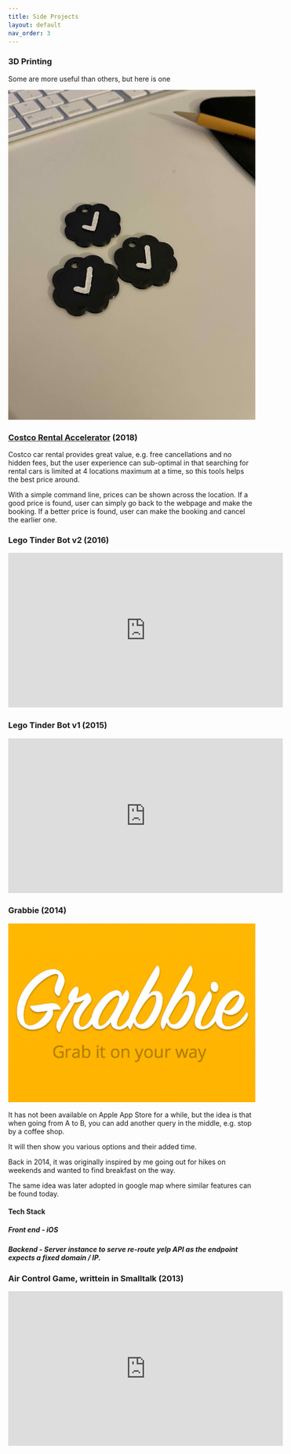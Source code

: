 ```yaml
---
title: Side Projects
layout: default
nav_order: 3
---
```


### 3D Printing

Some are more useful than others, but here is one

![](/resources/twitter_check.jpg)

### [Costco Rental Accelerator](https://github.com/wisechengyi/costco_rentalcar) (2018)

Costco car rental provides great value, e.g. free cancellations and no hidden fees, but the user experience can sub-optimal in that searching for rental cars is limited at 4 locations maximum at a time, so this tools helps the best price around.

With a simple command line, prices can be shown across the location. If a good price is found, user can simply go back to the webpage and make the booking. If a better price is found, user can make the booking and cancel the earlier one.


### Lego Tinder Bot v2 (2016)

<iframe width="560" height="315" src="https://www.youtube.com/embed/BZWxRTABSGY" title="YouTube video player" frameborder="0" allow="accelerometer; autoplay; clipboard-write; encrypted-media; gyroscope; picture-in-picture" allowfullscreen></iframe>

### Lego Tinder Bot v1 (2015)

<iframe width="560" height="315" src="https://www.youtube.com/embed/_-EPT7NwNXI" title="YouTube video player" frameborder="0" allow="accelerometer; autoplay; clipboard-write; encrypted-media; gyroscope; picture-in-picture" allowfullscreen></iframe>

### Grabbie (2014)

![](/resources/grabbie.png)

It has not been available on Apple App Store for a while, but the idea is that when going from A to B, you can add another query in the middle, e.g. stop by a coffee shop.

It will then show you various options and their added time.

Back in 2014, it was originally inspired by me going out for hikes on weekends and wanted to find breakfast on the way.

The same idea was later adopted in google map where similar features can be found today.

#### Tech Stack
##### Front end - iOS
##### Backend - Server instance to serve re-route yelp API as the endpoint expects a fixed domain / IP.

### Air Control Game, writtein in Smalltalk (2013)

<iframe width="560" height="315" src="https://www.youtube.com/embed/AWg2zlmB_4w" title="YouTube video player" frameborder="0" allow="accelerometer; autoplay; clipboard-write; encrypted-media; gyroscope; picture-in-picture" allowfullscreen></iframe>

<script async src="https://pagead2.googlesyndication.com/pagead/js/adsbygoogle.js?client=ca-pub-9658098054613095"
     crossorigin="anonymous"></script>